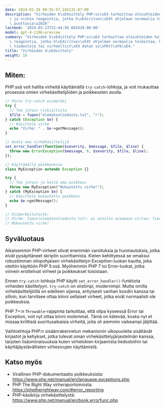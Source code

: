 ```yaml
---
date: 2024-01-26 00:55:57.245131-07:00
description: "Virheiden k\xE4sittely PHP:ss\xE4 tarkoittaa olosuhteiden hallintaa\
  \ ja niihin reagointia, jotka h\xE4iritsev\xE4t ohjelman normaalia toimintaa, kuten\
  \ puuttuvia\u2026"
lastmod: '2024-03-13T22:44:56.663419-06:00'
model: gpt-4-1106-preview
summary: "Virheiden k\xE4sittely PHP:ss\xE4 tarkoittaa olosuhteiden hallintaa ja niihin\
  \ reagointia, jotka h\xE4iritsev\xE4t ohjelman normaalia toimintaa, kuten puuttuvia\
  \ tiedostoja tai virheellist\xE4 datan sy\xF6tt\xF6\xE4."
title: "Virheiden k\xE4sittely"
weight: 16
---
```


## Miten:
PHP:ssä voit hallita virheitä käyttämällä `try-catch`-lohkoja, ja voit mukauttaa prosessia omien virhekäsittelijöiden ja poikkeusten avulla.

```php
// Perus try-catch esimerkki
try {
  // Tee jotain riskialtista
  $file = fopen("olematontiedosto.txt", "r");
} catch (Exception $e) {
  // Käsittele virhe
  echo "Virhe: " . $e->getMessage();
}

// Aseta oma virhekäsittelijä
set_error_handler(function($severity, $message, $file, $line) {
  throw new ErrorException($message, 0, $severity, $file, $line);
});

// Käyttämällä poikkeuksia
class MyException extends Exception {}

try {
  // Tee jotain ja heitä oma poikkeus
  throw new MyException("Mukautettu virhe!");
} catch (MyException $e) {
  // Käsittele mukautettu poikkeus
  echo $e->getMessage();
}

// Esimerkkituloste:
// Virhe: fopen(olematontiedosto.txt): ei onnistu avaamaan virtaa: Tiedostoa tai hakemistoa ei ole
// Mukautettu virhe!
```

## Syväluotaus
Aikaisemmin PHP-virheet olivat enemmän varoituksia ja huomautuksia, jotka eivät pysäyttäneet skriptin suorittamista. Kielen kehittyessä se omaksui robustimman oliopohjaisen virhekäsittelyn Exception-luokan kautta, joka otettiin käyttöön PHP 5:ssä. Myöhemmin PHP 7 toi Error-luokat, jotka viimein erottelivat virheet ja poikkeukset toisistaan.

Ennen `try-catch`-lohkoja PHP käytti `set_error_handler()`-funktiota virheiden käsittelyyn. `try-catch` on siistimpi, modernimpi. Mutta omilla virhekäsittelijöillä on edelleen sijansa, erityisesti vanhan koodin kanssa tai silloin, kun tarvitsee ottaa kiinni sellaiset virheet, jotka eivät normaalisti ole poikkeuksia.

PHP 7+:n `Throwable`-rajapinta tarkoittaa, että olipa kyseessä Error tai Exception, voit nyt ottaa kiinni molemmat. Tämä on kätevää, koska nyt et missaa kriittisiä suoritusaikaisia virheitä, joita oli aiemmin vaikeampi jäljittää.

Vaihtoehtoja PHP:n sisäänrakennetun mekanismin ulkopuolella sisältävät kirjastot ja kehykset, jotka tulevat oman virhekäsittelyjärjestelmän kanssa, tarjoten lisäominaisuuksia kuten virhelokien kirjaamista tiedostoihin tai käyttäjäystävällisten virhesivujen näyttämistä.

## Katso myös
- Virallinen PHP-dokumentaatio poikkeuksista: https://www.php.net/manual/en/language.exceptions.php
- PHP The Right Way virheraportoinnista: https://phptherightway.com/#error_reporting
- PHP-käsikirja virhekäsittelystä: https://www.php.net/manual/en/book.errorfunc.php
